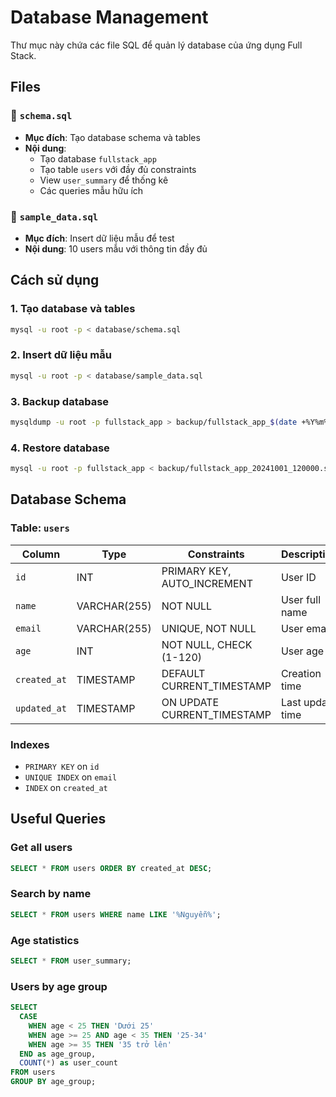 # Database Management

Thư mục này chứa các file SQL để quản lý database của ứng dụng Full Stack.

## Files

### 📄 `schema.sql`
- **Mục đích**: Tạo database schema và tables
- **Nội dung**: 
  - Tạo database `fullstack_app`
  - Tạo table `users` với đầy đủ constraints
  - View `user_summary` để thống kê
  - Các queries mẫu hữu ích

### 📄 `sample_data.sql`
- **Mục đích**: Insert dữ liệu mẫu để test
- **Nội dung**: 10 users mẫu với thông tin đầy đủ

## Cách sử dụng

### 1. Tạo database và tables
```bash
mysql -u root -p < database/schema.sql
```

### 2. Insert dữ liệu mẫu
```bash
mysql -u root -p < database/sample_data.sql
```

### 3. Backup database
```bash
mysqldump -u root -p fullstack_app > backup/fullstack_app_$(date +%Y%m%d_%H%M%S).sql
```

### 4. Restore database
```bash
mysql -u root -p fullstack_app < backup/fullstack_app_20241001_120000.sql
```

## Database Schema

### Table: `users`
| Column | Type | Constraints | Description |
|--------|------|-------------|-------------|
| `id` | INT | PRIMARY KEY, AUTO_INCREMENT | User ID |
| `name` | VARCHAR(255) | NOT NULL | User full name |
| `email` | VARCHAR(255) | UNIQUE, NOT NULL | User email |
| `age` | INT | NOT NULL, CHECK (1-120) | User age |
| `created_at` | TIMESTAMP | DEFAULT CURRENT_TIMESTAMP | Creation time |
| `updated_at` | TIMESTAMP | ON UPDATE CURRENT_TIMESTAMP | Last update time |

### Indexes
- `PRIMARY KEY` on `id`
- `UNIQUE INDEX` on `email`
- `INDEX` on `created_at`

## Useful Queries

### Get all users
```sql
SELECT * FROM users ORDER BY created_at DESC;
```

### Search by name
```sql
SELECT * FROM users WHERE name LIKE '%Nguyễn%';
```

### Age statistics
```sql
SELECT * FROM user_summary;
```

### Users by age group
```sql
SELECT 
  CASE 
    WHEN age < 25 THEN 'Dưới 25'
    WHEN age >= 25 AND age < 35 THEN '25-34'
    WHEN age >= 35 THEN '35 trở lên'
  END as age_group,
  COUNT(*) as user_count
FROM users 
GROUP BY age_group;
```